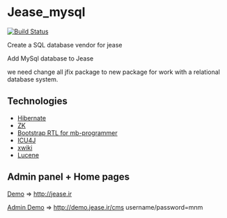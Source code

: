 # Jease_mysql
[![Build Status](https://travis-ci.org/ghaseminya/Jease_mysql.svg?branch=master)](https://travis-ci.org/ghaseminya/Jease_mysql)

Create a SQL database vendor for jease

Add MySql database to Jease

we need change all jfix package to new package for work with a relational database system.


Technologies
------------

* [Hibernate](http://hibernate.org/)
* [ZK](https://www.zkoss.org/)
* [Bootstrap RTL for mb-programmer](https://github.com/mb-programmer/modern-business-rtl)
* [ICU4J](http://site.icu-project.org/)
* [xwiki](http://www.xwiki.org/)
* [Lucene](https://lucene.apache.org/core/corenews.html)



Admin panel + Home pages
------------

[Demo](http://demo.jease.ir) => http://jease.ir

[Admin Demo](http://demo.jease.ir/cms) => http://demo.jease.ir/cms  username/password=mnm